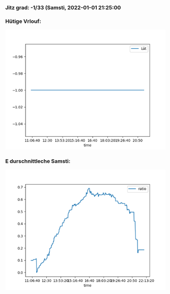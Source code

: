 ### Jitz grad: -1/33 (Samsti, 2022-01-01 21:25:00

### Hütige Vrlouf:
![Graph](Today.png)

### E durschnittleche Samsti:
![Graph](Samsti.png)
